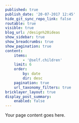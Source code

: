 ```yaml
---
published: true
publish_date: '20-07-2017 12:45'
hide_git_sync_repo_link: false
routable: true
visible: true
blog_url: /design%20ideas
show_sidebar: true
show_breadcrumbs: true
show_pagination: true
content:
    items:
        - '@self.children'
    limit: 6
    order:
        by: date
        dir: desc
    pagination: true
    url_taxonomy_filters: true
bricklayer_layout: true
display_post_summary:
    enabled: false
---
```


Your page content goes here.